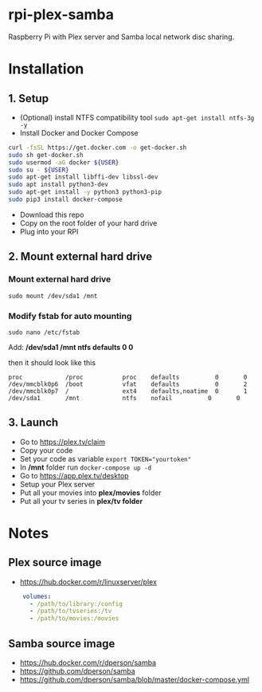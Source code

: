 # rpi-plex-samba
Raspberry Pi with Plex server and Samba local network disc sharing.

# Installation
## 1. Setup
* (Optional) install NTFS compatibility tool `sudo apt-get install ntfs-3g -y`
* Install Docker and Docker Compose
```bash
curl -fsSL https://get.docker.com -o get-docker.sh
sudo sh get-docker.sh
sudo usermod -aG docker ${USER}
sudo su - ${USER}
sudo apt-get install libffi-dev libssl-dev
sudo apt install python3-dev
sudo apt-get install -y python3 python3-pip
sudo pip3 install docker-compose
```
* Download this repo
* Copy on the root folder of your hard drive
* Plug into your RPI

## 2. Mount external hard drive
### Mount external hard drive
`sudo mount /dev/sda1 /mnt`

### Modify fstab for auto mounting
`sudo nano /etc/fstab`

Add:
**/dev/sda1       /mnt            ntfs    defaults          0       0**

then it should look like this

```
proc            /proc           proc    defaults          0       0
/dev/mmcblk0p6  /boot           vfat    defaults          0       2
/dev/mmcblk0p7  /               ext4    defaults,noatime  0       1
/dev/sda1       /mnt            ntfs    nofail          0       0
```

## 3. Launch
* Go to https://plex.tv/claim
* Copy your code
* Set your code as variable `export TOKEN="yourtoken"`
* In **/mnt** folder run `docker-compose up -d`
* Go to https://app.plex.tv/desktop
* Setup your Plex server
* Put all your movies into **plex/movies** folder
* Put all your tv series in **plex/tv folder**

# Notes
## Plex source image
* https://hub.docker.com/r/linuxserver/plex
```yml
    volumes:
      - /path/to/library:/config
      - /path/to/tvseries:/tv
      - /path/to/movies:/movies
```
## Samba source image
* https://hub.docker.com/r/dperson/samba
* https://github.com/dperson/samba
* https://github.com/dperson/samba/blob/master/docker-compose.yml

